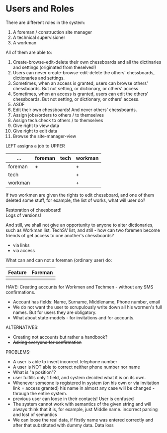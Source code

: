 # Users and Roles

There are different roles in the system:

1. A foreman / construction site manager
2. A technical supervisioner
3. A workman  

All of them are able to:
1. Create-browse-edit-delete their own chessboards and all the dictinaries and settings (originated from theselves!)  
2. Users can never create-browse-edit-delete the others' chessboards, dictionaries and settings.  
3. Sometimes, when an access is granted, users can browse others' chessboards. But not setting, or dictionary, or others' access.  
4. Sometimes, when an access is granted, users can edit the others' chessboards. But not setting, or dictionary, or others' access.  
5. ASDF
6. Edit their own chessboards! And never others' chessboards.
7. Assign jobs/orders to others / to themselves
8. Assign tech.check to others / to themselves
9. Give right to view data
10. Give right to edit data
11. Browse the site-manager-view

LEFT assigns a job to UPPER

| ...     | foreman | tech | workman |
|---------|---------|------|---------|
| foreman |    +    |      |    +    |
| tech    |         |      |    +    |
| workman |         |      |    +    |

If two workmen are given the rights to edit chessboard, and one of them deleted some stuff, for example, the list of works, what will user do?

Restoration of cheesboard!  
Logs of versions!

And still, we shall not give an opportunity to anyone to alter dictionaries, such as Workman list, TechSV list, and still - how can two foremen become friends of get access to one another's chessboards?

- via links
- via access

What can and can not a foreman (ordinary user) do:

| Feature | Foreman |
|----|-|
| | |




HAVE:
Creating accounts for Workmen and Techmen - without any SMS confirmations.
- Account has fields: Name, Surname, Middlename, Phone number, email
- We do not want the user to scrupulously write down all his wormen's full names. But for users they are obligatory.
- What about state-models - for invitations and for accounts.


ALTERNATIVES:
- Creating not accounts but rather a handbook?
- ~~Asking everyone for confirmation~~

PROBLEMS:
- A user is able to insert incorrect telephone number
- A user is NOT able to correct neither phone number nor name
- What is "a position"?
- user fulfills only 1 field, and system decided what it is on its own.
- Whenever someone is registered in system (on his own or via invitation link = access granted) his name in almost any case will be changed - through the entire system. 
- previous user can loose in their contacts! User is confused
- The system cannot work with semantics of the given string and will always think that it is, for example, just Middle name. incorrect parsing and lost of semantics
- We can loose the real data, if firstly name was entered correctly and after that substituted with dummy data. Data loss



